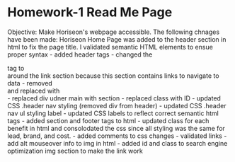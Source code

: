 # Homework-1 Read Me Page
Objective:  Make Horiseon's webpage accessible.
The following chnages have been made:
Horiseon Home Page was added to the header section in html to fix the page title.
I validated semantic HTML elements to ensue proper syntax
    - added header tags
    - changed the <div> tag to <nav> around the link section because this section contains links to navigate to data
    - removed <div class="content"> and replaced with <main>
    - replaced div udner main with section
    - replaced class with ID
    - updated CSS .header nav styling (removed div from header)
    - updated CSS .header nav ul styling label
    - updated CSS labels to reflect correct semantic html tags
    - added section and footer tags to html 
    - updated class for each benefit in html and consolodated the css since all styling was the same for lead, brand, and cost.
    - added comments to css changes
    - validated links
    - add alt mouseover info to img in html
    - added id and class to search engine optimization img section to make the link work

   



